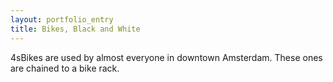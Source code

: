 ```yaml
---
layout: portfolio_entry
title: Bikes, Black and White
---
```

4sBikes are used by almost everyone in downtown Amsterdam. These ones are chained to a bike rack.